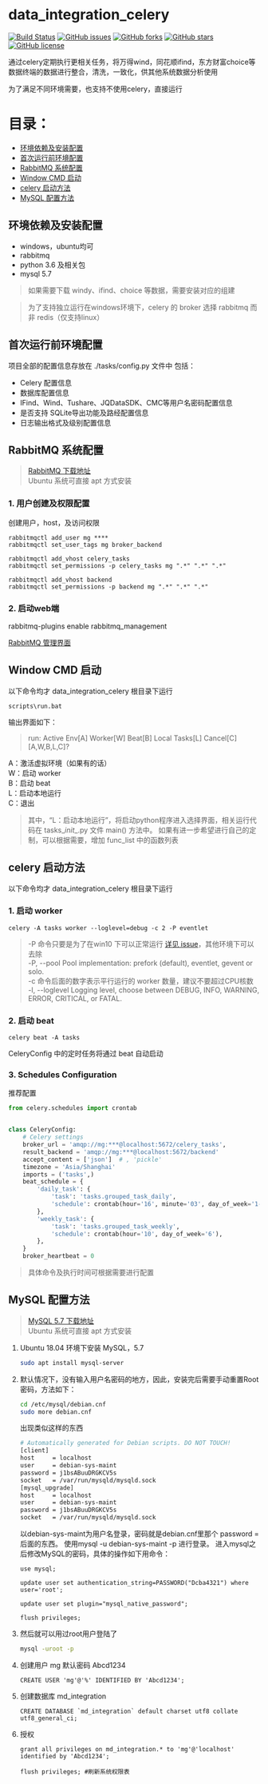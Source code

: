 # data_integration_celery 
[![Build Status](https://travis-ci.org/DataIntegrationAlliance/data_integration_celery.svg?branch=master)](https://travis-ci.org/DataIntegrationAlliance/data_integration_celery)
[![GitHub issues](https://img.shields.io/github/issues/DataIntegrationAlliance/data_integration_celery.svg)](https://github.com/DataIntegrationAlliance/data_integration_celery/issues)
[![GitHub forks](https://img.shields.io/github/forks/DataIntegrationAlliance/data_integration_celery.svg)](https://github.com/DataIntegrationAlliance/data_integration_celery/network)
[![GitHub stars](https://img.shields.io/github/stars/DataIntegrationAlliance/data_integration_celery.svg)](https://github.com/DataIntegrationAlliance/data_integration_celery/stargazers) 
[![GitHub license](https://img.shields.io/github/license/DataIntegrationAlliance/data_integration_celery.svg)](https://github.com/DataIntegrationAlliance/data_integration_celery/blob/master/LICENSE) 

通过celery定期执行更相关任务，将万得wind，同花顺ifind，东方财富choice等数据终端的数据进行整合，清洗，一致化，供其他系统数据分析使用

为了满足不同环境需要，也支持不使用celery，直接运行

# 目录：
+ [环境依赖及安装配置](#1)
+ [首次运行前环境配置](#2)
+ [RabbitMQ 系统配置](#3)
+ [Window CMD 启动](#4)
+ [celery 启动方法](#5)
+ [MySQL 配置方法](#6)

## <span id="1">环境依赖及安装配置</span>
+ windows，ubuntu均可
+ rabbitmq
+ python 3.6 及相关包
+ mysql 5.7

> 如果需要下载 windy、ifind、choice 等数据，需要安装对应的组建

> 为了支持独立运行在windows环境下，celery 的 broker 选择 rabbitmq 而非 redis（仅支持linux）

## <span id="2">首次运行前环境配置</span>
项目全部的配置信息存放在 ./tasks/config.py 文件中
包括： 
+ Celery 配置信息
+ 数据库配置信息
+ IFind、Wind、Tushare、JQDataSDK、CMC等用户名密码配置信息
+ 是否支持 SQLite导出功能及路经配置信息
+ 日志输出格式及级别配置信息

## <span id="3">RabbitMQ 系统配置</span>

> [RabbitMQ 下载地址](https://www.rabbitmq.com/download.html)\
Ubuntu 系统可直接 apt 方式安装

### 1. 用户创建及权限配置
创建用户，host，及访问权限
```commandline
rabbitmqctl add_user mg ****
rabbitmqctl set_user_tags mg broker_backend

rabbitmqctl add_vhost celery_tasks
rabbitmqctl set_permissions -p celery_tasks mg ".*" ".*" ".*"

rabbitmqctl add_vhost backend
rabbitmqctl set_permissions -p backend mg ".*" ".*" ".*"
```
### 2. 启动web端
rabbitmq-plugins enable rabbitmq_management

[RabbitMQ 管理界面](http://localhost:15672/#/connections)

##  <span id="4">Window CMD 启动</span>
以下命令均才 data_integration_celery 根目录下运行
```commandline
scripts\run.bat
```

输出界面如下：

> run: Active Env[A] Worker[W] Beat[B] Local Tasks[L] Cancel[C] [A,W,B,L,C]?

A：激活虚拟环境（如果有的话） \
W：启动 worker \
B：启动 beat \
L：启动本地运行 \
C：退出

> 其中，“L：启动本地运行”，将启动python程序进入选择界面，相关运行代码在 tasks\__init__.py 文件 main() 方法中。
如果有进一步希望进行自己的定制，可以根据需要，增加 func_list 中的函数列表

## <span id="5">celery 启动方法 </span>
以下命令均才 data_integration_celery 根目录下运行
### 1. 启动 worker
```commandline
celery -A tasks worker --loglevel=debug -c 2 -P eventlet
```
> -P 命令只要是为了在win10 下可以正常运行 [详见 issue](https://github.com/celery/celery/issues/4081)，其他环境下可以去除 \
-P, --pool Pool implementation: prefork (default), eventlet, gevent or solo. \
-c 命令后面的数字表示平行运行的 worker 数量，建议不要超过CPU核数 \
-l, --loglevel Logging level, choose between DEBUG, INFO, WARNING, ERROR, CRITICAL, or FATAL. 

### 2. 启动 beat

```commandline
celery beat -A tasks
```
CeleryConfig 中的定时任务将通过 beat 自动启动

### 3. Schedules Configuration
推荐配置
```python
from celery.schedules import crontab


class CeleryConfig:
    # Celery settings
    broker_url = 'amqp://mg:***@localhost:5672/celery_tasks',
    result_backend = 'amqp://mg:***@localhost:5672/backend'
    accept_content = ['json']  # , 'pickle'
    timezone = 'Asia/Shanghai'
    imports = ('tasks',)
    beat_schedule = {
        'daily_task': {
            'task': 'tasks.grouped_task_daily',
            'schedule': crontab(hour='16', minute='03', day_of_week='1-5'),
        },
        'weekly_task': {
            'task': 'tasks.grouped_task_weekly',
            'schedule': crontab(hour='10', day_of_week='6'),
        },
    }
    broker_heartbeat = 0
```

> 具体命令及执行时间可根据需要进行配置

## <span id="6">MySQL 配置方法</span>
 > [MySQL 5.7 下载地址](https://dev.mysql.com/downloads/mysql/5.7.html#downloads)\
 Ubuntu 系统可直接 apt 方式安装

 1. Ubuntu 18.04 环境下安装 MySQL，5.7
 
    ```bash
    sudo apt install mysql-server
    ```
 2. 默认情况下，没有输入用户名密码的地方，因此，安装完后需要手动重置Root密码，方法如下：

    ```bash
    cd /etc/mysql/debian.cnf
    sudo more debian.cnf
    ```
    出现类似这样的东西
    ```bash
    # Automatically generated for Debian scripts. DO NOT TOUCH!
    [client]
    host     = localhost
    user     = debian-sys-maint
    password = j1bsABuuDRGKCV5s
    socket   = /var/run/mysqld/mysqld.sock
    [mysql_upgrade]
    host     = localhost
    user     = debian-sys-maint
    password = j1bsABuuDRGKCV5s
    socket   = /var/run/mysqld/mysqld.sock
    ```

    以debian-sys-maint为用户名登录，密码就是debian.cnf里那个 password = 后面的东西。
    使用mysql -u debian-sys-maint -p 进行登录。
    进入mysql之后修改MySQL的密码，具体的操作如下用命令：
    ```mysql
    use mysql;
    
    update user set authentication_string=PASSWORD("Dcba4321") where user='root';
    
    update user set plugin="mysql_native_password"; 
     
    flush privileges;
    ```
 3. 然后就可以用过root用户登陆了

    ```bash
    mysql -uroot -p
    ```

 4. 创建用户 mg 默认密码 Abcd1234

    ```mysql
    CREATE USER 'mg'@'%' IDENTIFIED BY 'Abcd1234';
    ```
 5. 创建数据库 md_integration

    ```mysql
    CREATE DATABASE `md_integration` default charset utf8 collate utf8_general_ci;
    ```
 6. 授权

    ```mysql
    grant all privileges on md_integration.* to 'mg'@'localhost' identified by 'Abcd1234'; 
    
    flush privileges; #刷新系统权限表
    ```
 
 
